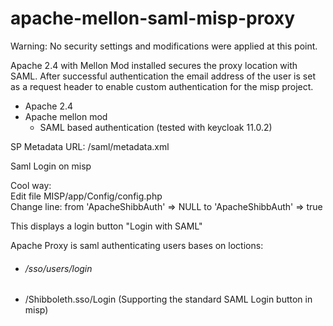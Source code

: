 # apache-mellon-saml-misp-proxy

Warning: No security settings and modifications were applied at this point.

Apache 2.4 with Mellon Mod installed secures the proxy location with SAML.
After successful authentication the email address of the user is set as a request header to enable custom authentication for the misp project.

- Apache 2.4
- Apache mellon mod
  - SAML based authentication (tested with keycloak 11.0.2)  
  
SP Metadata URL: /saml/metadata.xml   


Saml Login on misp

Cool way: <br> 
Edit file MISP/app/Config/config.php <br>
Change line: from 'ApacheShibbAuth' => NULL to 'ApacheShibbAuth' => true

This displays a login button "Login with SAML"

Apache Proxy is saml authenticating users bases on loctions:
  - ###### /sso/users/login
  - /Shibboleth.sso/Login (Supporting the standard SAML Login button in misp)





